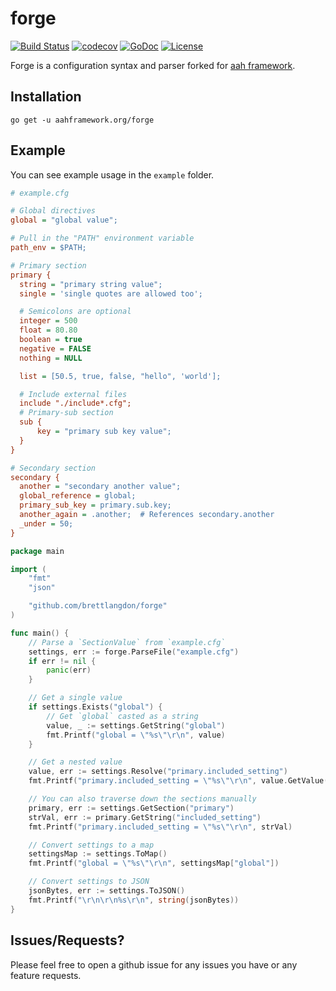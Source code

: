 forge
=====

[![Build Status](https://travis-ci.org/go-aah/forge.svg?branch=master)](https://travis-ci.org/go-aah/forge)
[![codecov](https://codecov.io/gh/go-aah/forge/branch/master/graph/badge.svg)](https://codecov.io/gh/go-aah/forge)
[![GoDoc](https://godoc.org/aahframework.org/forge?status.svg)](https://godoc.org/aahframework.org/forge)
[![License](https://img.shields.io/badge/license-MIT-blue.svg)](LICENSE)

Forge is a configuration syntax and parser forked for [aah framework](https://aahframework.org).

## Installation

`go get -u aahframework.org/forge`

## Example

You can see example usage in the `example` folder.

```cfg
# example.cfg

# Global directives
global = "global value";

# Pull in the "PATH" environment variable
path_env = $PATH;

# Primary section
primary {
  string = "primary string value";
  single = 'single quotes are allowed too';

  # Semicolons are optional
  integer = 500
  float = 80.80
  boolean = true
  negative = FALSE
  nothing = NULL

  list = [50.5, true, false, "hello", 'world'];

  # Include external files
  include "./include*.cfg";
  # Primary-sub section
  sub {
      key = "primary sub key value";
  }
}

# Secondary section
secondary {
  another = "secondary another value";
  global_reference = global;
  primary_sub_key = primary.sub.key;
  another_again = .another;  # References secondary.another
  _under = 50;
}
```

```go
package main

import (
	"fmt"
	"json"

	"github.com/brettlangdon/forge"
)

func main() {
	// Parse a `SectionValue` from `example.cfg`
	settings, err := forge.ParseFile("example.cfg")
	if err != nil {
		panic(err)
	}

	// Get a single value
	if settings.Exists("global") {
		// Get `global` casted as a string
		value, _ := settings.GetString("global")
		fmt.Printf("global = \"%s\"\r\n", value)
	}

	// Get a nested value
	value, err := settings.Resolve("primary.included_setting")
	fmt.Printf("primary.included_setting = \"%s\"\r\n", value.GetValue())

	// You can also traverse down the sections manually
	primary, err := settings.GetSection("primary")
	strVal, err := primary.GetString("included_setting")
	fmt.Printf("primary.included_setting = \"%s\"\r\n", strVal)

	// Convert settings to a map
	settingsMap := settings.ToMap()
	fmt.Printf("global = \"%s\"\r\n", settingsMap["global"])

	// Convert settings to JSON
	jsonBytes, err := settings.ToJSON()
	fmt.Printf("\r\n\r\n%s\r\n", string(jsonBytes))
}
```

## Issues/Requests?

Please feel free to open a github issue for any issues you have or any feature requests.
